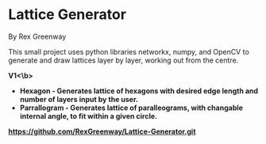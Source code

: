 # Lattice Generator
By Rex Greenway

This small project uses python libraries networkx, numpy, and OpenCV to generate and draw lattices layer by layer, working out from the centre.

 <b>V1<\b>
- Hexagon - Generates lattice of hexagons with desired edge length and number of layers input by the user.
- Parrallogram - Generates lattice of paralleograms, with changable internal angle, to fit within a given circle.

https://github.com/RexGreenway/Lattice-Generator.git
